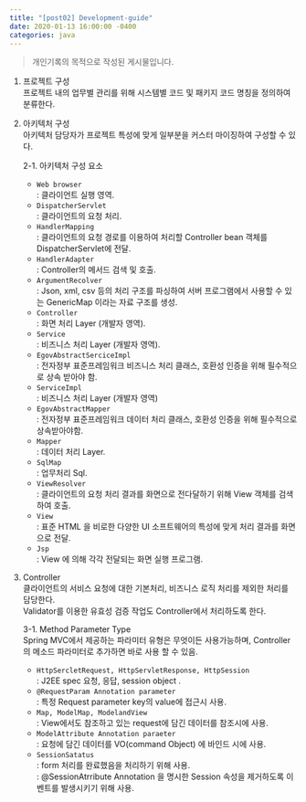 ```yaml
---
title: "[post02] Development-guide"
date: 2020-01-13 16:00:00 -0400
categories: java
---
```


> 개인기록의 목적으로 작성된 게시물입니다.

1. 프로젝트 구성  
프로젝트 내의 업무별 관리를 위해 시스템별 코드 및 패키지 코드 명칭을 정의하여 분류한다.  

2. 아키텍처 구성   
아키텍처 담당자가 프로젝트 특성에 맞게 일부분을 커스터 마이징하여 구성할 수 있다.    

   2-1. 아키텍처 구성 요소    
    * `Web browser`  
    : 클라이언트 실행 영역.       
    * `DispatcherServlet`  
    : 클라이언트의 요청 처리.  
    * `HandlerMapping`  
    : 클라이언트의 요청 경로를 이용하여 처리할 Controller bean 객체를 DispatcherServlet에 전달.     
    * `HandlerAdapter`  
    : Controller의 메서드 검색 및 호출.    
    * `ArgumentRecolver`   
    : Json, xml, csv 등의 처리 구조를 파싱하여 서버 프로그램에서 사용할 수 있는 GenericMap 이라는 자료 구조를 생성.      
    * `Controller`      
    : 화면 처리 Layer (개발자 영역).   
    * `Service`      
    : 비즈니스 처리 Layer (개발자 영역).    
    * `EgovAbstractSerciceImpl`     
    : 전자정부 표준프레임워크 비즈니스 처리 클래스, 호환성 인증을 위해 필수적으로 상속 받아야 함.    
    * `ServiceImpl`     
    : 비즈니스 처리 Layer (개발자 영역)    
    * `EgovAbstractMapper`       
    : 전자정부 표준프레임워크 데이터 처리 클래스, 호환성 인증을 위해 필수적으로 상속받아야함.    
    * `Mapper`       
    : 데이터 처리 Layer.   
    * `SqlMap`       
    : 업무처리 Sql.    
    * `ViewResolver`    
    : 클라이언트의 요청 처리 결과를 화면으로 전다달하기 위해 View 객체를 검색하여 호출.    
    * `View`      
    : 표준 HTML 을 비로한 다양한 UI 소프트웨어의 특성에 맞게 처리 결과를 화면으로 전달.   
    * `Jsp`    
    : View 에 의해 각각 전달되는 화면 실행 프로그램.
   
      
3. Controller        
클라이언트의 서비스 요청에 대한 기본처리, 비즈니스 로직 처리를 제외한 처리를 담당한다.        
Validator를 이용한 유효성 검증 작업도 Controller에서 처리하도록 한다.      

   3-1. Method Parameter Type       
   Spring MVC에서 제공하는 파라미터 유형은 무엇이든 사용가능하며, Controller의 메소드 파라미터로 추가하면 바로 사용 할 수 있음.       
   
   * `HttpSercletRequest, HttpServletResponse, HttpSession`    
   : J2EE spec 요청, 응답, session object .    
   * `@RequestParam Annotation parameter`       
   : 특정 Request parameter key의 value에 접근시 사용.       
   * `Map, ModelMap, ModelandView`      
   : View에서도 참조하고 있는 request에 담긴 데이터를 참조시에 사용.       
   * `ModelAttribute Annotation paraeter`    
   : 요청에 담긴 데이터를 VO(command Object) 에 바인드 시에 사용.      
   * `SessionSatatus`      
   : form 처리를 완료했음을 처리하기 위해 사용.     
   : @SessionAtrribute Annotation 을 명시한 Session 속성을 제거하도록 이벤트를 발생시키기 위해 사용.
   
